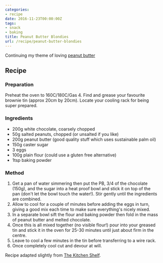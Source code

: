 ```yaml
---
categories:
- recipe
date: 2016-11-23T00:00:00Z
tags:
- snack
- baking
title: Peanut Butter Blondies
url: /recipe/peanut-butter-blondies
---
```


Continuing my theme of loving [peanut butter](https://s-boardman.github.io/recipe/peanut-butter-cookies)

##  Recipe

### Preparation

Preheat the oven to 160C/180C/Gas 4. Find and grease your favourite brownie tin (approx 20cm by 20cm). Locate your cooling rack for being super prepared.

### Ingredients

- 200g white chocolate, coarsely chopped
- 50g salted peanuts, chopped (or unsalted if you like)
- 200g peanut butter (good quality stuff which uses sustainable palm oil)
- 150g caster sugar
- 3 eggs
- 100g plain flour (could use a gluten free alternative)
- 1tsp baking powder

### Method

1. Get a pan of water simmering then put the PB, 3/4 of the chocolate (150g), and the sugar into a heat proof bowl and stick it on top of the pan (don't let the bowl touch the water!). Stir gently until the ingredients are combined.
2. Allow to cool for a couple of minutes before adding the eggs in turn, giving a good mix each time to make sure everything's nicely mixed.
3. In a separate bowl sift the flour and baking powder then fold in the mass of peanut butter and melted chocolate.
4. Once this is all mixed together (no visible flour!) pour into your greased tin and stick it in the oven for 25-30 minutes until just about firm in the centre.
5. Leave to cool a few minutes in the tin before transferring to a wire rack.
6. Once completely cool cut and devour at will.

Recipe adapted slightly from [The Kitchen Shelf](http://amzn.to/2fSo0og).
